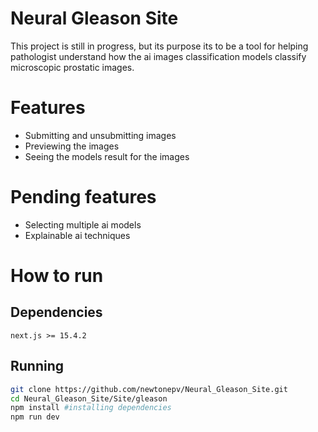 # Neural Gleason Site
This project is still in progress, but its purpose its to be a tool for helping pathologist understand how the ai images classification models classify microscopic prostatic images.
# Features
- Submitting and unsubmitting images
- Previewing the images
- Seeing the models result for the images 
# Pending features
- Selecting multiple ai models
- Explainable ai techniques
# How to run
## Dependencies
    next.js >= 15.4.2
    
## Running
```bash
git clone https://github.com/newtonepv/Neural_Gleason_Site.git
cd Neural_Gleason_Site/Site/gleason
npm install #installing dependencies
npm run dev
```

